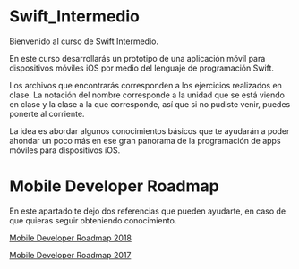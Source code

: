 # Swift_Intermedio
Bienvenido al curso de Swift Intermedio.

En este curso desarrollarás un prototipo de una aplicación móvil para dispositivos móviles iOS por medio del lenguaje de programación Swift.

Los archivos que encontrarás corresponden a los ejercicios realizados en clase. La notación del nombre corresponde a la unidad que se está viendo en clase y la clase a la que corresponde, así que si no pudiste venir, puedes ponerte al corriente.

La idea es abordar algunos conocimientos básicos que te ayudarán a poder ahondar un poco más en ese gran panorama de la programación de apps móviles para dispositivos iOS.

# Mobile Developer Roadmap
En este apartado te dejo dos referencias que pueden ayudarte, en caso de que quieras seguir obteniendo conocimiento.

<a href="https://github.com/BohdanOrlov/iOS-Developer-Roadmap">Mobile Developer Roadmap 2018</a>

<a href="https://github.com/godrm/mobile-developer-roadmap/blob/master/README.md?fbclid=IwAR2rG4quCIvxqxy0ddyQuh2GPtx-ALp1YgdcNMu9Ita3_Z0YoQKfrOwFTlc">Mobile Developer Roadmap 2017</a>

